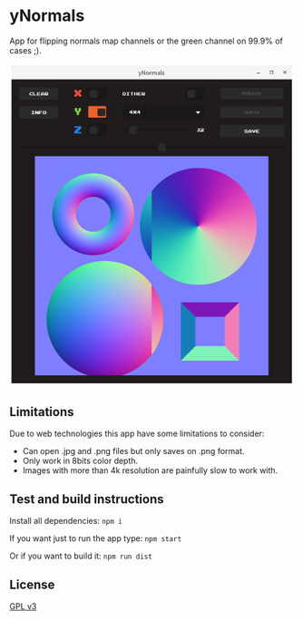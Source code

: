 # yNormals
App for flipping normals map channels or the green channel on 99.9% of cases ;).

![yNormals](https://raw.githubusercontent.com/darkbox/yNormals/master/screenshot_01.png)

## Limitations
Due to web technologies this app have some limitations to consider:
- Can open .jpg and .png files but only saves on .png format.
- Only work in 8bits color depth.
- Images with more than 4k resolution are painfully slow to work with.

## Test and build instructions
Install all dependencies:
`npm i`

If you want just to run the app type:
`npm start`

Or if you want to build it:
`npm run dist`

License
----

[GPL v3](https://raw.githubusercontent.com/darkbox/yNormals/master/LICENSE)
